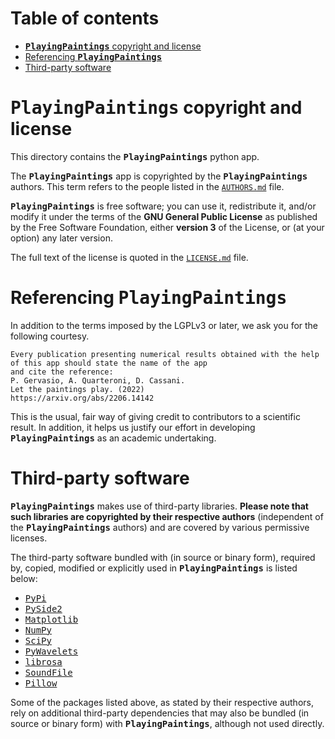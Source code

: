 # Table of contents

- [**<kbd>PlayingPaintings</kbd>** copyright and license](#copyright-license)
- [Referencing **<kbd>PlayingPaintings</kbd>**](#referencing-playingpaintings)
- [Third-party software](#third-party)

<a name="copyright-license"></a>
# **<kbd>PlayingPaintings</kbd>** copyright and license

This directory contains the **<kbd>PlayingPaintings</kbd>** python app.

The **<kbd>PlayingPaintings</kbd>** app is copyrighted by the
**<kbd>PlayingPaintings</kbd>** authors. This term refers to the people
listed in the [`AUTHORS.md`](AUTHORS.md) file.

**<kbd>PlayingPaintings</kbd>** is free software; you can use it,
redistribute it, and/or modify it under the terms of the
**GNU General Public License** as published by the
Free Software Foundation, either **version 3** of the License,
or (at your option) any later version.

The full text of the license is quoted in the [`LICENSE.md`](LICENSE.md) file.

<a name="referencing-playingpaintings"></a>
# Referencing **<kbd>PlayingPaintings</kbd>**

In addition to the terms imposed by the LGPLv3 or later, we ask you for the
following courtesy.

```
Every publication presenting numerical results obtained with the help
of this app should state the name of the app
and cite the reference:
P. Gervasio, A. Quarteroni, D. Cassani.
Let the paintings play. (2022)
https://arxiv.org/abs/2206.14142
```

This is the usual, fair way of giving credit to contributors to a
scientific result. In addition, it helps us justify our effort in
developing **<kbd>PlayingPaintings</kbd>** as an academic undertaking.


<a name="third-party"></a>
# Third-party software

**<kbd>PlayingPaintings</kbd>** makes use of third-party libraries.
**Please note that such libraries are copyrighted by their
respective authors** (independent of the **<kbd>PlayingPaintings</kbd>**
authors) and are covered by various permissive licenses.

The third-party software bundled with (in source or binary form),
required by, copied, modified or explicitly used in
**<kbd>PlayingPaintings</kbd>** is listed below:
- [<kbd>PyPi</kbd>](https://pypi.org/)
- [<kbd>PySide2</kbd>](https://pypi.org/project/PySide2/)
- [<kbd>Matplotlib</kbd>](https://matplotlib.org/)
- [<kbd>NumPy</kbd>](https://numpy.org/)
- [<kbd>SciPy</kbd>](https://scipy.org/)
- [<kbd>PyWavelets</kbd>](https://pywavelets.readthedocs.io/)
- [<kbd>librosa</kbd>](https://librosa.org/)
- [<kbd>SoundFile</kbd>](https://pysoundfile.readthedocs.io/)
- [<kbd>Pillow</kbd>](https://pypi.org/project/Pillow/)

Some of the packages listed above, as stated by their respective authors, rely
on additional third-party dependencies that may also be bundled (in source or
binary form) with **<kbd>PlayingPaintings</kbd>**, although not used directly.

